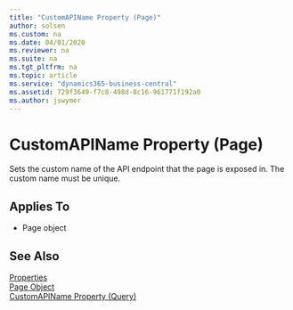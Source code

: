 ```yaml
---
title: "CustomAPIName Property (Page)"
author: solsen
ms.custom: na
ms.date: 04/01/2020
ms.reviewer: na
ms.suite: na
ms.tgt_pltfrm: na
ms.topic: article
ms.service: "dynamics365-business-central"
ms.assetid: 729f3649-f7c8-498d-8c16-961771f192a0
ms.author: jswymer
---
```

 
# CustomAPIName Property (Page)
Sets the custom name of the API endpoint that the page is exposed in. The custom name must be unique.

## Applies To  

- Page object


## See Also  
[Properties](devenv-properties.md)    
[Page Object](../devenv-page-object.md)   
[CustomAPIName Property (Query)](devenv-customapiname-query-property.md)   